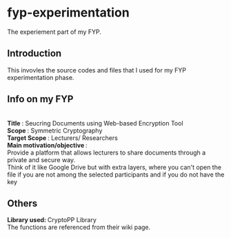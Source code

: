 # fyp-experimentation
The experiement part of my FYP. 

## Introduction
This invovles the source codes and files that I used for my FYP experimentation phase. <br> 

## Info on my FYP
<br>
<b> Title </b> : Seucring Documents using Web-based Encryption Tool<br>
<b> Scope </b> : Symmetric Cryptography <br>
<b> Target Scope </b> : Lecturers/ Researchers<br>
<b> Main motivation/objective </b> : <br> Provide a platform that allows lecturers to share documents through a private and secure way. 
<br> Think of it like Google Drive but with extra layers, where you can't open the file if you are not among the selected participants and
if you do not have the key<br>

## Others
<b> Library used: </b> CryptoPP Library 
<br> The functions are referenced from their wiki page.
